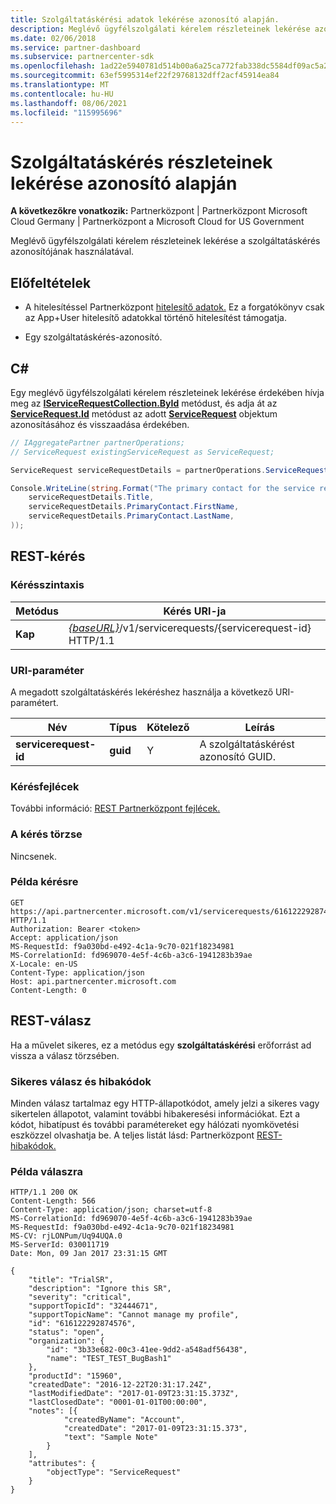 ```yaml
---
title: Szolgáltatáskérési adatok lekérése azonosító alapján.
description: Meglévő ügyfélszolgálati kérelem részleteinek lekérése azonosító alapján.
ms.date: 02/06/2018
ms.service: partner-dashboard
ms.subservice: partnercenter-sdk
ms.openlocfilehash: 1ad22e5940781d514b00a6a25ca772fab338dc5584df09ac5a29fb2559e9538a
ms.sourcegitcommit: 63ef5995314ef22f29768132dff2acf45914ea84
ms.translationtype: MT
ms.contentlocale: hu-HU
ms.lasthandoff: 08/06/2021
ms.locfileid: "115995696"
---
```

# <a name="get-service-request-details-by-id"></a>Szolgáltatáskérés részleteinek lekérése azonosító alapján

**A következőkre vonatkozik:** Partnerközpont | Partnerközpont Microsoft Cloud Germany | Partnerközpont a Microsoft Cloud for US Government

Meglévő ügyfélszolgálati kérelem részleteinek lekérése a szolgáltatáskérés azonosítójának használatával.

## <a name="prerequisites"></a>Előfeltételek

- A hitelesítéssel Partnerközpont [hitelesítő adatok.](partner-center-authentication.md) Ez a forgatókönyv csak az App+User hitelesítő adatokkal történő hitelesítést támogatja.

- Egy szolgáltatáskérés-azonosító.

## <a name="c"></a>C\#

Egy meglévő ügyfélszolgálati kérelem részleteinek lekérése érdekében hívja meg az [**IServiceRequestCollection.ById**](/dotnet/api/microsoft.store.partnercenter.servicerequests.iservicerequestcollection.byid) metódust, és adja át az [**ServiceRequest.Id**](/dotnet/api/microsoft.store.partnercenter.models.servicerequests.servicerequest.id#Microsoft_Store_PartnerCenter_Models_ServiceRequests_ServiceRequest_Id) metódust az adott [**ServiceRequest**](/dotnet/api/microsoft.store.partnercenter.models.servicerequests.servicerequest) objektum azonosításához és visszaadása érdekében.

``` csharp
// IAggregatePartner partnerOperations;
// ServiceRequest existingServiceRequest as ServiceRequest;

ServiceRequest serviceRequestDetails = partnerOperations.ServiceRequests.ById(existingServiceRequest.Id).Get();

Console.WriteLine(string.Format("The primary contact for the service request {0} is {1} {2}.",
    serviceRequestDetails.Title,
    serviceRequestDetails.PrimaryContact.FirstName,
    serviceRequestDetails.PrimaryContact.LastName,
));
```

## <a name="rest-request"></a>REST-kérés

### <a name="request-syntax"></a>Kérésszintaxis

| Metódus    | Kérés URI-ja                                                                                 |
|-----------|---------------------------------------------------------------------------------------------|
| **Kap** | [*{baseURL}*](partner-center-rest-urls.md)/v1/servicerequests/{servicerequest-id} HTTP/1.1  |

### <a name="uri-parameter"></a>URI-paraméter

A megadott szolgáltatáskérés lekéréshez használja a következő URI-paramétert.

| Név                  | Típus     | Kötelező | Leírás                                 |
|-----------------------|----------|----------|---------------------------------------------|
| **servicerequest-id** | **guid** | Y        | A szolgáltatáskérést azonosító GUID. |

### <a name="request-headers"></a>Kérésfejlécek

További információ: [REST Partnerközpont fejlécek.](headers.md)

### <a name="request-body"></a>A kérés törzse

Nincsenek.

### <a name="request-example"></a>Példa kérésre

```http
GET https://api.partnercenter.microsoft.com/v1/servicerequests/616122292874576 HTTP/1.1
Authorization: Bearer <token>
Accept: application/json
MS-RequestId: f9a030bd-e492-4c1a-9c70-021f18234981
MS-CorrelationId: fd969070-4e5f-4c6b-a3c6-1941283b39ae
X-Locale: en-US
Content-Type: application/json
Host: api.partnercenter.microsoft.com
Content-Length: 0
```

## <a name="rest-response"></a>REST-válasz

Ha a művelet sikeres, ez a metódus egy **szolgáltatáskérési** erőforrást ad vissza a válasz törzsében.

### <a name="response-success-and-error-codes"></a>Sikeres válasz és hibakódok

Minden válasz tartalmaz egy HTTP-állapotkódot, amely jelzi a sikeres vagy sikertelen állapotot, valamint további hibakeresési információkat. Ezt a kódot, hibatípust és további paramétereket egy hálózati nyomkövetési eszközzel olvashatja be. A teljes listát lásd: Partnerközpont [REST-hibakódok.](error-codes.md)

### <a name="response-example"></a>Példa válaszra

```http
HTTP/1.1 200 OK
Content-Length: 566
Content-Type: application/json; charset=utf-8
MS-CorrelationId: fd969070-4e5f-4c6b-a3c6-1941283b39ae
MS-RequestId: f9a030bd-e492-4c1a-9c70-021f18234981
MS-CV: rjLONPum/Uq94UQA.0
MS-ServerId: 030011719
Date: Mon, 09 Jan 2017 23:31:15 GMT

{
    "title": "TrialSR",
    "description": "Ignore this SR",
    "severity": "critical",
    "supportTopicId": "32444671",
    "supportTopicName": "Cannot manage my profile",
    "id": "616122292874576",
    "status": "open",
    "organization": {
        "id": "3b33e682-00c3-41ee-9dd2-a548adf56438",
        "name": "TEST_TEST_BugBash1"
    },
    "productId": "15960",
    "createdDate": "2016-12-22T20:31:17.24Z",
    "lastModifiedDate": "2017-01-09T23:31:15.373Z",
    "lastClosedDate": "0001-01-01T00:00:00",
    "notes": [{
            "createdByName": "Account",
            "createdDate": "2017-01-09T23:31:15.373",
            "text": "Sample Note"
        }
    ],
    "attributes": {
        "objectType": "ServiceRequest"
    }
}
```
